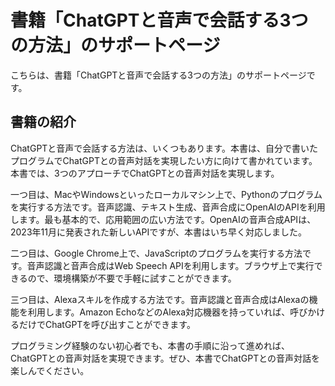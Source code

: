 # 書籍「ChatGPTと音声で会話する3つの方法」のサポートページ

こちらは、書籍「ChatGPTと音声で会話する3つの方法」のサポートページです。

## 書籍の紹介

ChatGPTと音声で会話する方法は、いくつもあります。本書は、自分で書いたプログラムでChatGPTとの音声対話を実現したい方に向けて書かれています。本書では、3つのアプローチでChatGPTとの音声対話を実現します。

一つ目は、MacやWindowsといったローカルマシン上で、Pythonのプログラムを実行する方法です。音声認識、テキスト生成、音声合成にOpenAIのAPIを利用します。最も基本的で、応用範囲の広い方法です。OpenAIの音声合成APIは、2023年11月に発表された新しいAPIですが、本書はいち早く対応しました。

二つ目は、Google Chrome上で、JavaScriptのプログラムを実行する方法です。音声認識と音声合成はWeb Speech APIを利用します。ブラウザ上で実行できるので、環境構築が不要で手軽に試すことができます。

三つ目は、Alexaスキルを作成する方法です。音声認識と音声合成はAlexaの機能を利用します。Amazon EchoなどのAlexa対応機器を持っていれば、呼びかけるだけでChatGPTを呼び出すことができます。

プログラミング経験のない初心者でも、本書の手順に沿って進めれば、ChatGPTとの音声対話を実現できます。ぜひ、本書でChatGPTとの音声対話を楽しんでください。
